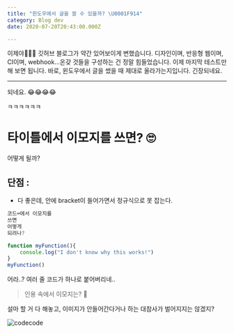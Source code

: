 ```yaml
---
title: "윈도우에서 글을 쓸 수 있을까? \U0001F914"
category: Blog dev
date: 2020-07-20T20:43:00.000Z

---
```


이제야👏👏👏 깃허브 블로그가 약간 있어보이게 변했습니다. 디자인이며, 반응형 웹이며, CI이며, webhook...온갖 것들을 구성하는 건 정말 힘들었습니다. 이제 마지막 테스트만 해 보면 됩니다. 바로, 윈도우에서 글을 썼을 때 제대로 올라가는지입니다. 긴장되네요.

---

되네요. 😂😂😂😂

ㅋㅋㅋㅋㅋㅋ

# 타이틀에서 이모지를 쓰면? 🙄

어떻게 될까?

## 단점 :

- 다 좋은데, 안에 bracket이 들어가면서 정규식으로 못 잡는다.

```js
코드⌨에서 이모지를
쓰면
어떻게
되려나?

function myFunction(){
    console.log("I don't know why this works!")
}
myFunction()
```

어라..?
여러 줄 코드가 하나로 붙어버리네..

> 인용 속에서 이모지는? 💬

설마 할 거 다 해놓고, 이미지가 안들어간다거나 하는 대참사가 벌어지지는 않겠지?

![codecode](img/main/codecode.jpg)